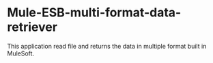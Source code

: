 # Mule-ESB-multi-format-data-retriever
This application read file and returns the data in multiple format built in  MuleSoft.
